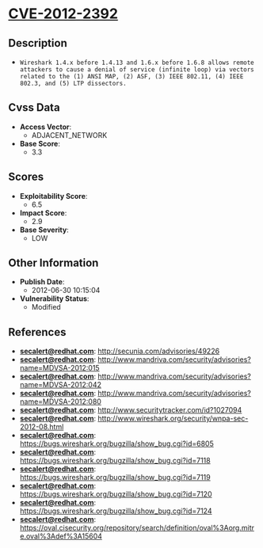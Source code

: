 
# [CVE-2012-2392](http://secunia.com/advisories/49226)

## Description

- `Wireshark 1.4.x before 1.4.13 and 1.6.x before 1.6.8 allows remote attackers to cause a denial of service (infinite loop) via vectors related to the (1) ANSI MAP, (2) ASF, (3) IEEE 802.11, (4) IEEE 802.3, and (5) LTP dissectors.`

## Cvss Data

- **Access Vector**:
  - ADJACENT_NETWORK
- **Base Score**:
  - 3.3

## Scores

- **Exploitability Score**:
  - 6.5
- **Impact Score**:
  - 2.9
- **Base Severity**:
  - LOW

## Other Information

- **Publish Date**:
  - 2012-06-30 10:15:04
- **Vulnerability Status**:
  - Modified

## References

- **secalert@redhat.com**: http://secunia.com/advisories/49226
- **secalert@redhat.com**: http://www.mandriva.com/security/advisories?name=MDVSA-2012:015
- **secalert@redhat.com**: http://www.mandriva.com/security/advisories?name=MDVSA-2012:042
- **secalert@redhat.com**: http://www.mandriva.com/security/advisories?name=MDVSA-2012:080
- **secalert@redhat.com**: http://www.securitytracker.com/id?1027094
- **secalert@redhat.com**: http://www.wireshark.org/security/wnpa-sec-2012-08.html
- **secalert@redhat.com**: https://bugs.wireshark.org/bugzilla/show_bug.cgi?id=6805
- **secalert@redhat.com**: https://bugs.wireshark.org/bugzilla/show_bug.cgi?id=7118
- **secalert@redhat.com**: https://bugs.wireshark.org/bugzilla/show_bug.cgi?id=7119
- **secalert@redhat.com**: https://bugs.wireshark.org/bugzilla/show_bug.cgi?id=7120
- **secalert@redhat.com**: https://bugs.wireshark.org/bugzilla/show_bug.cgi?id=7124
- **secalert@redhat.com**: https://oval.cisecurity.org/repository/search/definition/oval%3Aorg.mitre.oval%3Adef%3A15604
